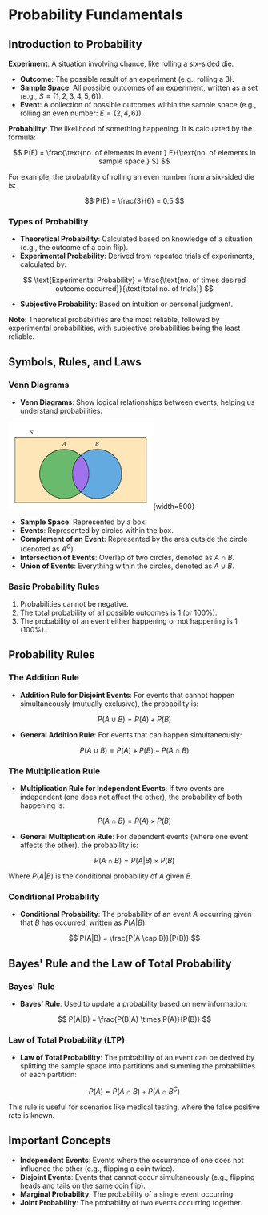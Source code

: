 # Probability Fundamentals

## Introduction to Probability

**Experiment**: A situation involving chance, like rolling a six-sided die.

- **Outcome**: The possible result of an experiment (e.g., rolling a 3).
- **Sample Space**: All possible outcomes of an experiment, written as a set (e.g., $S = \{1, 2, 3, 4, 5, 6\}$).
- **Event**: A collection of possible outcomes within the sample space (e.g., rolling an even number: $E = \{2, 4, 6\}$).

**Probability**: The likelihood of something happening. It is calculated by the formula:

$$
P(E) = \frac{\text{no. of elements in event } E}{\text{no. of elements in sample space } S}
$$

For example, the probability of rolling an even number from a six-sided die is:

$$
P(E) = \frac{3}{6} = 0.5
$$

### Types of Probability

- **Theoretical Probability**: Calculated based on knowledge of a situation (e.g., the outcome of a coin flip).
- **Experimental Probability**: Derived from repeated trials of experiments, calculated by:

$$
\text{Experimental Probability} = \frac{\text{no. of times desired outcome occurred}}{\text{total no. of trials}}
$$

- **Subjective Probability**: Based on intuition or personal judgment.

**Note**: Theoretical probabilities are the most reliable, followed by experimental probabilities, with subjective probabilities being the least reliable.

## Symbols, Rules, and Laws

### Venn Diagrams

- **Venn Diagrams**: Show logical relationships between events, helping us understand probabilities.

![prob_vd](./assets/prob_venn_diag.png){width=500}

- **Sample Space**: Represented by a box.
- **Events**: Represented by circles within the box.
- **Complement of an Event**: Represented by the area outside the circle (denoted as $A^C$).
- **Intersection of Events**: Overlap of two circles, denoted as $A \cap B$.
- **Union of Events**: Everything within the circles, denoted as $A \cup B$.

### Basic Probability Rules

1. Probabilities cannot be negative.
2. The total probability of all possible outcomes is 1 (or 100%).
3. The probability of an event either happening or not happening is 1 (100%).

## Probability Rules

### The Addition Rule

- **Addition Rule for Disjoint Events**: For events that cannot happen simultaneously (mutually exclusive), the probability is:

$$
P(A \cup B) = P(A) + P(B)
$$

- **General Addition Rule**: For events that can happen simultaneously:

$$
P(A \cup B) = P(A) + P(B) - P(A \cap B)
$$

### The Multiplication Rule

- **Multiplication Rule for Independent Events**: If two events are independent (one does not affect the other), the probability of both happening is:

$$
P(A \cap B) = P(A) \times P(B)
$$

- **General Multiplication Rule**: For dependent events (where one event affects the other), the probability is:

$$
P(A \cap B) = P(A|B) \times P(B)
$$

Where $P(A|B)$ is the conditional probability of $A$ given $B$.

### Conditional Probability

- **Conditional Probability**: The probability of an event $A$ occurring given that $B$ has occurred, written as $P(A|B)$:

$$
P(A|B) = \frac{P(A \cap B)}{P(B)}
$$

## Bayes' Rule and the Law of Total Probability

### Bayes' Rule

- **Bayes' Rule**: Used to update a probability based on new information:

$$
P(A|B) = \frac{P(B|A) \times P(A)}{P(B)}
$$

### Law of Total Probability (LTP)

- **Law of Total Probability**: The probability of an event can be derived by splitting the sample space into partitions and summing the probabilities of each partition:

$$
P(A) = P(A \cap B) + P(A \cap B^C)
$$

This rule is useful for scenarios like medical testing, where the false positive rate is known.

## Important Concepts

- **Independent Events**: Events where the occurrence of one does not influence the other (e.g., flipping a coin twice).
- **Disjoint Events**: Events that cannot occur simultaneously (e.g., flipping heads and tails on the same coin flip).
- **Marginal Probability**: The probability of a single event occurring.
- **Joint Probability**: The probability of two events occurring together.
